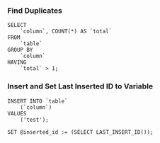 ### Find Duplicates
```
SELECT 
    `column`, COUNT(*) AS `total` 
FROM 
    `table` 
GROUP BY 
    `column`
HAVING 
    `total` > 1;
```

### Insert and Set Last Inserted ID to Variable
```
INSERT INTO `table`
    (`column`)
VALUES
    ('test');

SET @inserted_id := (SELECT LAST_INSERT_ID());
```
